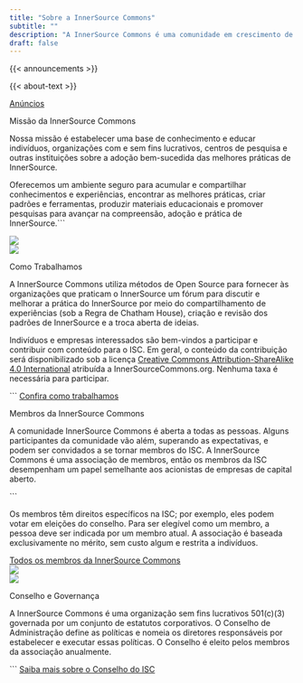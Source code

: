 ```yaml
---
title: "Sobre a InnerSource Commons"
subtitle: ""
description: "A InnerSource Commons é uma comunidade em crescimento de profissionais com o objetivo de criar e compartilhar conhecimento sobre InnerSource."
draft: false
---
```


<section class="section">
  <div class="container">
    <div class="row align-items-center">
      <div class="col-md-4 mb-4 mb-md-0">
        {{< announcements >}}
      </div>
      <div class="col-md-7">
        <p>{{< about-text >}}
        </p>
        <a href="/about/announcements" class="btn-link">Anúncios <i class="ti-arrow-right"></i></a>
      </div>
    </div>
  </div>
</section>


<section class="section bg-light">
  <div class="container">
    <div class="row text-right align-items-center">
      <div class="col-md-6">
        <p class="section-title h2">Missão da InnerSource Commons</p>
    <p>Nossa missão é estabelecer uma base de conhecimento e educar indivíduos, organizações com e sem fins lucrativos, centros de pesquisa e outras instituições sobre a adoção bem-sucedida das melhores práticas de InnerSource.</p>
    <p>Oferecemos um ambiente seguro para acumular e compartilhar conhecimentos e experiências, encontrar as melhores práticas, criar padrões e ferramentas, produzir materiais educacionais e promover pesquisas para avançar na compreensão, adoção e prática de InnerSource.```
        </p>
      </div>
      <div class="col-md-6 mt-4 mb-4 mb-md-0 float-right">
        <img src="/images/about/illustrations/creative.png" class="img-fluid pl-4 pr-4">
      </div>
    </div>
  </div>
</section>


<section class="section">
  <div class="container">
    <div class="row align-items-center">
      <div class="col-md-5 mb-4 mb-md-0">
       <img src="/images/community/connection.png" class="img-fluid pl-4 pr-4">
      </div>
      <div class="col-md-6">
          <p class="section-title h2">Como Trabalhamos</p>
          <p>A InnerSource Commons utiliza métodos de Open Source para fornecer às organizações que praticam o InnerSource um fórum para discutir e melhorar a prática do InnerSource por meio do compartilhamento de experiências (sob a Regra de Chatham House), criação e revisão dos padrões de InnerSource e a troca aberta de ideias.</p>
    <p>Indivíduos e empresas interessados ​​são bem-vindos a participar e contribuir com conteúdo para o ISC. Em geral, o conteúdo da contribuição será disponibilizado sob a licença <a href="https://creativecommons.org/licenses/by-sa/4.0/">Creative Commons Attribution-ShareAlike 4.0 International</a> atribuída a InnerSourceCommons.org. Nenhuma taxa é necessária para participar.</p> ```
        <a href="/community/" class="btn-link">Confira como trabalhamos

 <i class="ti-arrow-right"></i></a>
        </div>
    </div>
  </div>
</section>


<section class="section bg-light">
  <div class="container">
    <div class="row text-right align-items-center">
      <div class="col-md-6">
        <p class="section-title h2">Membros da InnerSource Commons</p>
    <p>A comunidade InnerSource Commons é aberta a todas as pessoas. Alguns participantes da comunidade vão além, superando as expectativas, e podem ser convidados a se tornar membros do ISC. A InnerSource Commons é uma associação de membros, então os membros da ISC desempenham um papel semelhante aos acionistas de empresas de capital aberto.</p>```
        <p>Os membros têm direitos específicos na ISC; por exemplo, eles podem votar em eleições do conselho. Para ser elegível como um membro, a pessoa deve ser indicada por um membro atual. A associação é baseada exclusivamente no mérito, sem custo algum e restrita a indivíduos.
        </p>
        <a href="/about/members" class="btn-link">Todos os membros da InnerSource Commons <i class="ti-arrow-right"></i></a>
      </div>
      <div class="col-md-6 mt-4 mb-4 mb-md-0 float-right">
        <img src="/images/about/illustrations/notebook.png" class="img-fluid pl-4 pr-4">
      </div>
    </div>
  </div>
</section>


<section class="section">
  <div class="container">
    <div class="row align-items-center">
      <div class="col-md-5 mb-4 mb-md-0">
         <img src="/images/about/illustrations/team.png" class="img-fluid pl-4 pr-4">
      </div>
      <div class="col-md-6">
          <p class="section-title h2">Conselho e Governança</p>
      <p>A InnerSource Commons é uma organização sem fins lucrativos 501(c)(3) governada por um conjunto de estatutos corporativos. O Conselho de Administração define as políticas e nomeia os diretores responsáveis por estabelecer e executar essas políticas. O Conselho é eleito pelos membros da associação anualmente.</p>```
          <a href="/about/board/" class="btn-link">Saiba mais sobre o Conselho do ISC <i class="ti-arrow-right"></i></a>
        </div>
    </div>
  </div>
</section>